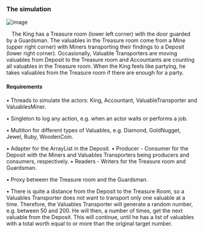### The simulation

![image](https://github.com/FlorinaMt/Producer-Consumer_Reader-Writer_Problems/assets/151634373/42fb700f-d4e0-4734-a0be-6cc61caadffa)


&emsp;The King has a Treasure room (lower left corner) with the door guarded by a Guardsman. The valuables in the Treasure room come from a Mine (upper right corner) with Miners transporting their findings to a Deposit (lower right corner). Occasionally, Valuable Transporters are moving valuables from Deposit to the Treasure room and Accountants are counting all valuables in the Treasure room. When the King feels like partying, he takes valuables from the Treasure room if there are enough for a party.

#### Requirements

• Threads to simulate the actors: King, Accountant, ValuableTransporter and ValuablesMiner.

• Singleton to log any action, e.g. when an actor waits or performs a job.

• Multiton for different types of Valuables, e.g. Diamond, GoldNugget, Jewel, Ruby, WoodenCoin.

• Adapter for the ArrayList in the Deposit.
• Producer - Consumer for the Deposit with the Miners and Valuables Transporters being producers and consumers, respectively.
• Readers - Writers for the Treasure room and Guardsman.

• Proxy between the Treasure room and the Guardsman.

• There is quite a distance from the Deposit to the Treasure Room, so a Valuables Transporter does not want to transport only one valuable at a time. Therefore, the Valuables Transporter will generate a random number, e.g. between 50 and 200. He will then, a number of times, get the next valuable from the Deposit. This will continue, until he has a list of valuables with a total worth equal to or more than the original target number.
